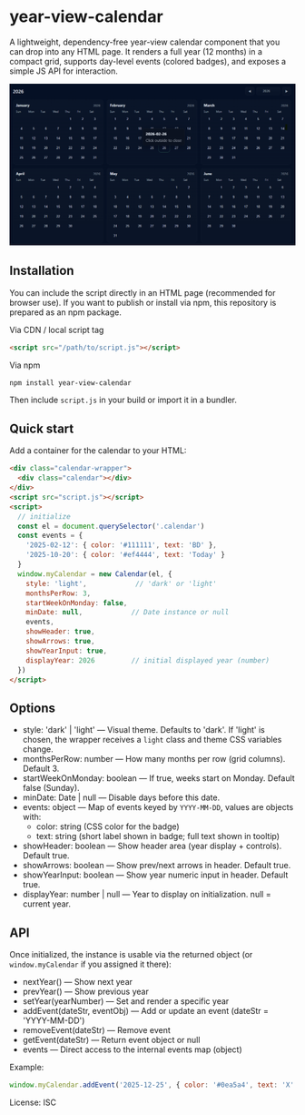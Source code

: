 

# year-view-calendar

A lightweight, dependency-free year-view calendar component that you can drop into any HTML page. It renders a full year (12 months) in a compact grid, supports day-level events (colored badges), and exposes a simple JS API for interaction.


![Logo](https://raw.githubusercontent.com/IanBedard/year-view-calendar/refs/heads/main/calendar-year-view.png)




## Installation

You can include the script directly in an HTML page (recommended for browser use). If you want to publish or install via npm, this repository is prepared as an npm package.

Via CDN / local script tag

```html
<script src="/path/to/script.js"></script>
```

Via npm

```bash
npm install year-view-calendar
```

Then include `script.js` in your build or import it in a bundler.

## Quick start

Add a container for the calendar to your HTML:

```html
<div class="calendar-wrapper">
  <div class="calendar"></div>
</div>
<script src="script.js"></script>
<script>
  // initialize
  const el = document.querySelector('.calendar')
  const events = {
    '2025-02-12': { color: '#111111', text: 'BD' },
    '2025-10-20': { color: '#ef4444', text: 'Today' }
  }
  window.myCalendar = new Calendar(el, {
    style: 'light',            // 'dark' or 'light'
    monthsPerRow: 3,
    startWeekOnMonday: false,
    minDate: null,            // Date instance or null
    events,
    showHeader: true,
    showArrows: true,
    showYearInput: true,
    displayYear: 2026         // initial displayed year (number)
  })
</script>
```

## Options

- style: 'dark' | 'light' — Visual theme. Defaults to 'dark'. If 'light' is chosen, the wrapper receives a `light` class and theme CSS variables change.
- monthsPerRow: number — How many months per row (grid columns). Default 3.
- startWeekOnMonday: boolean — If true, weeks start on Monday. Default false (Sunday).
- minDate: Date | null — Disable days before this date.
- events: object — Map of events keyed by `YYYY-MM-DD`, values are objects with:
  - color: string (CSS color for the badge)
  - text: string (short label shown in badge; full text shown in tooltip)
- showHeader: boolean — Show header area (year display + controls). Default true.
- showArrows: boolean — Show prev/next arrows in header. Default true.
- showYearInput: boolean — Show year numeric input in header. Default true.
- displayYear: number | null — Year to display on initialization. null = current year.

## API

Once initialized, the instance is usable via the returned object (or `window.myCalendar` if you assigned it there):

- nextYear() — Show next year
- prevYear() — Show previous year
- setYear(yearNumber) — Set and render a specific year
- addEvent(dateStr, eventObj) — Add or update an event (dateStr = 'YYYY-MM-DD')
- removeEvent(dateStr) — Remove event
- getEvent(dateStr) — Return event object or null
- events — Direct access to the internal events map (object)

Example:

```js
window.myCalendar.addEvent('2025-12-25', { color: '#0ea5a4', text: 'X' })
```


License: ISC
